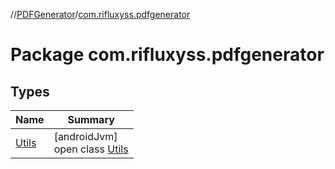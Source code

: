 //[PDFGenerator](../../index.md)/[com.rifluxyss.pdfgenerator](index.md)

# Package com.rifluxyss.pdfgenerator

## Types

| Name | Summary |
|---|---|
| [Utils](-utils/index.md) | [androidJvm]<br>open class [Utils](-utils/index.md) |
